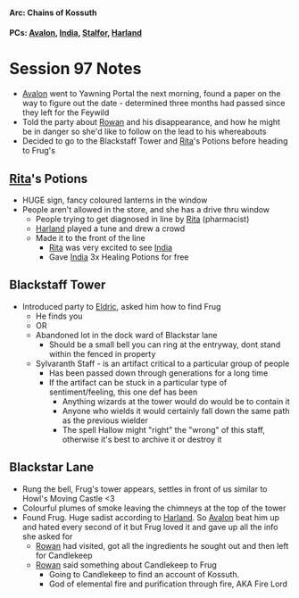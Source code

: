 #### Arc: Chains of Kossuth
#### PCs: [Avalon](PCs/Current/Avalon.md), [India](PCs/Current/India.md), [Stalfor](PCs/Current/Stalfor.md), [Harland](PCs/Current/Harland.md)

# Session 97 Notes
- [Avalon](PCs/Current/Avalon.md) went to Yawning Portal the next morning, found a paper on the way to figure out the date - determined three months had passed since they left for the Feywild
- Told the party about [Rowan](Rowan.md) and his disappearance, and how he might be in danger so she'd like to follow on the lead to his whereabouts
- Decided to go to the Blackstaff Tower and [Rita](NPCs/Living/Rita)'s Potions before heading to Frug's

## [Rita](NPCs/Living/Rita)'s Potions
- HUGE sign, fancy coloured lanterns in the window
- People aren't allowed in the store, and she has a drive thru window
	- People trying to get diagnosed in line by [Rita](NPCs/Living/Rita) (pharmacist)
	- [Harland](PCs/Current/Harland.md) played a tune and drew a crowd
	- Made it to the front of the line 
		- [Rita](NPCs/Living/Rita) was very excited to see [India](PCs/Current/India.md)
		- Gave [India](PCs/Current/India.md) 3x Healing Potions for free

## Blackstaff Tower
- Introduced party to [Eldric](Eldric.md), asked him how to find Frug
	- He finds you
	- OR
	- Abandoned lot in the dock ward of Blackstar lane
		- Should be a small bell you can ring at the entryway, dont stand within the fenced in property
	- Sylvaranth Staff - is an artifact critical to a particular group of people
		- Has been passed down through generations for a long time
		- If the artifact can be stuck in a particular type of sentiment/feeling, this one def has been
			- Anything wizards at the tower would do would be to contain it
			- Anyone who wields it would certainly fall down the same path as the previous wielder
			- The spell Hallow might "right" the "wrong" of this staff, otherwise it's best to archive it or destroy it

## Blackstar Lane
- Rung the bell, Frug's tower appears, settles in front of us similar to Howl's Moving Castle <3
- Colourful plumes of smoke leaving the chimneys at the top of the tower
- Found Frug. Huge sadist according to [Harland](PCs/Current/Harland.md). So [Avalon](PCs/Current/Avalon.md) beat him up and hated every second of it but Frug loved it and gave up all the info she asked for
	- [Rowan](Rowan.md) had visited, got all the ingredients he sought out and then left for Candlekeep
	- [Rowan](Rowan.md) said something about Candlekeep to Frug
		- Going to Candlekeep to find an account of Kossuth.
		- God of elemental fire and purification through fire, AKA Fire Lord